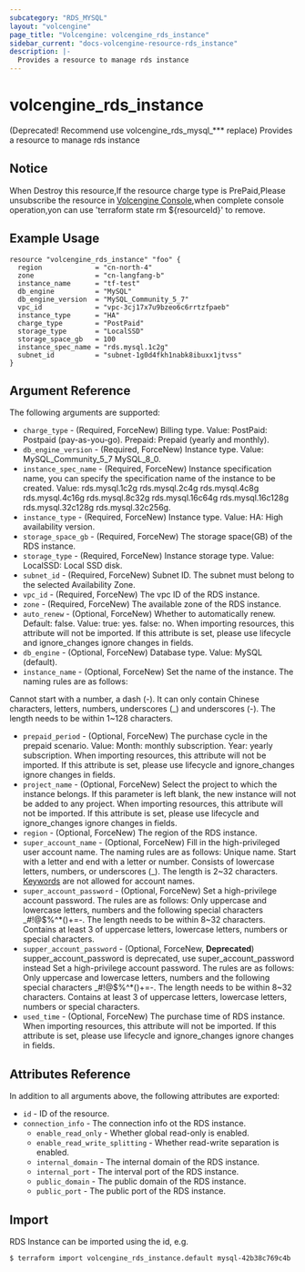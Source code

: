 ```yaml
---
subcategory: "RDS_MYSQL"
layout: "volcengine"
page_title: "Volcengine: volcengine_rds_instance"
sidebar_current: "docs-volcengine-resource-rds_instance"
description: |-
  Provides a resource to manage rds instance
---
```

# volcengine_rds_instance
(Deprecated! Recommend use volcengine_rds_mysql_*** replace) Provides a resource to manage rds instance
## Notice
When Destroy this resource,If the resource charge type is PrePaid,Please unsubscribe the resource 
in  [Volcengine Console](https://console.volcengine.com/finance/unsubscribe/),when complete console operation,yon can
use 'terraform state rm ${resourceId}' to remove.
## Example Usage
```hcl
resource "volcengine_rds_instance" "foo" {
  region             = "cn-north-4"
  zone               = "cn-langfang-b"
  instance_name      = "tf-test"
  db_engine          = "MySQL"
  db_engine_version  = "MySQL_Community_5_7"
  vpc_id             = "vpc-3cj17x7u9bzeo6c6rrtzfpaeb"
  instance_type      = "HA"
  charge_type        = "PostPaid"
  storage_type       = "LocalSSD"
  storage_space_gb   = 100
  instance_spec_name = "rds.mysql.1c2g"
  subnet_id          = "subnet-1g0d4fkh1nabk8ibuxx1jtvss"
}
```
## Argument Reference
The following arguments are supported:
* `charge_type` - (Required, ForceNew) Billing type. Value:
PostPaid: Postpaid (pay-as-you-go).
Prepaid: Prepaid (yearly and monthly).
* `db_engine_version` - (Required, ForceNew) Instance type. Value:
MySQL_Community_5_7
MySQL_8_0.
* `instance_spec_name` - (Required, ForceNew) Instance specification name, you can specify the specification name of the instance to be created. Value:
rds.mysql.1c2g
rds.mysql.2c4g
rds.mysql.4c8g
rds.mysql.4c16g
rds.mysql.8c32g
rds.mysql.16c64g
rds.mysql.16c128g
rds.mysql.32c128g
rds.mysql.32c256g.
* `instance_type` - (Required, ForceNew) Instance type. Value:
HA: High availability version.
* `storage_space_gb` - (Required, ForceNew) The storage space(GB) of the RDS instance.
* `storage_type` - (Required, ForceNew) Instance storage type. Value:
LocalSSD: Local SSD disk.
* `subnet_id` - (Required, ForceNew) Subnet ID. The subnet must belong to the selected Availability Zone.
* `vpc_id` - (Required, ForceNew) The vpc ID of the RDS instance.
* `zone` - (Required, ForceNew) The available zone of the RDS instance.
* `auto_renew` - (Optional, ForceNew) Whether to automatically renew. Default: false. Value:
true: yes.
false: no. When importing resources, this attribute will not be imported. If this attribute is set, please use lifecycle and ignore_changes ignore changes in fields.
* `db_engine` - (Optional, ForceNew) Database type. Value:
MySQL (default).
* `instance_name` - (Optional, ForceNew) Set the name of the instance. The naming rules are as follows:

Cannot start with a number, a dash (-).
It can only contain Chinese characters, letters, numbers, underscores (_) and underscores (-).
The length needs to be within 1~128 characters.
* `prepaid_period` - (Optional, ForceNew) The purchase cycle in the prepaid scenario. Value:
Month: monthly subscription.
Year: yearly subscription. When importing resources, this attribute will not be imported. If this attribute is set, please use lifecycle and ignore_changes ignore changes in fields.
* `project_name` - (Optional, ForceNew) Select the project to which the instance belongs. If this parameter is left blank, the new instance will not be added to any project. When importing resources, this attribute will not be imported. If this attribute is set, please use lifecycle and ignore_changes ignore changes in fields.
* `region` - (Optional, ForceNew) The region of the RDS instance.
* `super_account_name` - (Optional, ForceNew) Fill in the high-privileged user account name. The naming rules are as follows:
Unique name.
Start with a letter and end with a letter or number.
Consists of lowercase letters, numbers, or underscores (_).
The length is 2~32 characters.
[Keywords](https://www.volcengine.com/docs/6313/66162) are not allowed for account names.
* `super_account_password` - (Optional, ForceNew) Set a high-privilege account password. The rules are as follows:
Only uppercase and lowercase letters, numbers and the following special characters _#!@$%^*()+=-.
The length needs to be within 8~32 characters.
Contains at least 3 of uppercase letters, lowercase letters, numbers or special characters.
* `supper_account_password` - (Optional, ForceNew, **Deprecated**) supper_account_password is deprecated, use super_account_password instead Set a high-privilege account password. The rules are as follows:
Only uppercase and lowercase letters, numbers and the following special characters _#!@$%^*()+=-.
The length needs to be within 8~32 characters.
Contains at least 3 of uppercase letters, lowercase letters, numbers or special characters.
* `used_time` - (Optional, ForceNew) The purchase time of RDS instance. When importing resources, this attribute will not be imported. If this attribute is set, please use lifecycle and ignore_changes ignore changes in fields.

## Attributes Reference
In addition to all arguments above, the following attributes are exported:
* `id` - ID of the resource.
* `connection_info` - The connection info ot the RDS instance.
    * `enable_read_only` - Whether global read-only is enabled.
    * `enable_read_write_splitting` - Whether read-write separation is enabled.
    * `internal_domain` - The internal domain of the RDS instance.
    * `internal_port` - The interval port of the RDS instance.
    * `public_domain` - The public domain of the RDS instance.
    * `public_port` - The public port of the RDS instance.


## Import
RDS Instance can be imported using the id, e.g.
```
$ terraform import volcengine_rds_instance.default mysql-42b38c769c4b
```

